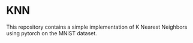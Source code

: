# KNN

This repository contains a simple implementation of K Nearest Neighbors using pytorch on the MNIST dataset.
